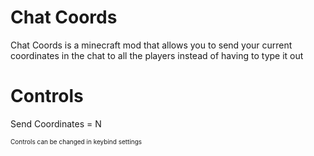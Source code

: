 # Chat Coords
Chat Coords is a minecraft mod that allows you to send your current coordinates in the chat to all the players instead of having to type it out

# Controls
Send Coordinates = N
<p style="font-size: 10px">Controls can be changed in keybind settings</p>
